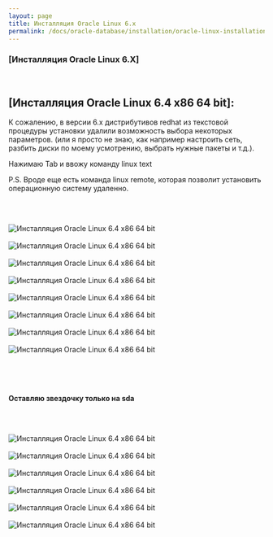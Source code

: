 ```yaml
---
layout: page
title: Инсталляция Oracle Linux 6.x
permalink: /docs/oracle-database/installation/oracle-linux-installation/6.x/
---
```


### [Инсталляция Oracle Linux 6.X]

<br/>

## [Инсталляция Oracle Linux 6.4 x86 64 bit]:



К сожалению, в версии 6.x дистрибутивов redhat из текстовой процедуры установки удалили возможность выбора некоторых параметров.
(или я просто не знаю, как например настроить сеть, разбить диски по моему усмотрению, выбрать нужные пакеты и т.д.).


Нажимаю Tab и ввожу команду linux text



P.S. Вроде еще есть команда linux remote, которая позволит установить операционную систему удаленно.

<br/><br/>

<img src="http://img.oradba.net/images/docs/01-oracle-database/02-oracle-linux-installation/6.x/oracle_linux_installation_step_01.png" border="0" alt="Инсталляция Oracle Linux 6.4 x86 64 bit"><br/><br/>
<img src="http://img.oradba.net/images/docs/01-oracle-database/02-oracle-linux-installation/6.x/02-installation/oracle_linux_installation/6.x/oracle_linux_installation_step_02.png" border="0" alt="Инсталляция Oracle Linux 6.4 x86 64 bit"><br/><br/>
<img src="http://img.oradba.net/images/docs/01-oracle-database/02-oracle-linux-installation/6.x/oracle_linux_installation_step_03.png" border="0" alt="Инсталляция Oracle Linux 6.4 x86 64 bit"><br/><br/>
<img src="http://img.oradba.net/images/docs/01-oracle-database/02-oracle-linux-installation/6.x/oracle_linux_installation_step_04.png" border="0" alt="Инсталляция Oracle Linux 6.4 x86 64 bit"><br/><br/>
<img src="http://img.oradba.net/images/docs/01-oracle-database/02-oracle-linux-installation/6.x/oracle_linux_installation_step_05.png" border="0" alt="Инсталляция Oracle Linux 6.4 x86 64 bit"><br/><br/>
<img src="http://img.oradba.net/images/docs/01-oracle-database/02-oracle-linux-installation/6.x/oracle_linux_installation_step_06.png" border="0" alt="Инсталляция Oracle Linux 6.4 x86 64 bit"><br/><br/>
<img src="http://img.oradba.net/images/docs/01-oracle-database/02-oracle-linux-installation/6.x/oracle_linux_installation_step_07.png" border="0" alt="Инсталляция Oracle Linux 6.4 x86 64 bit"><br/><br/>
<img src="http://img.oradba.net/images/docs/01-oracle-database/02-oracle-linux-installation/6.x/oracle_linux_installation_step_08.png" border="0" alt="Инсталляция Oracle Linux 6.4 x86 64 bit"><br/><br/>

<br/><br/>

<strong>Оставляю звездочку только на sda</strong>

<br/><br/>


<img src="http://img.oradba.net/images/docs/01-oracle-database/02-oracle-linux-installation/6.x/oracle_linux_installation_step_09.png" border="0" alt="Инсталляция Oracle Linux 6.4 x86 64 bit"><br/><br/>
<img src="http://img.oradba.net/images/docs/01-oracle-database/02-oracle-linux-installation/6.x/oracle_linux_installation_step_10.png" border="0" alt="Инсталляция Oracle Linux 6.4 x86 64 bit"><br/><br/>
<img src="http://img.oradba.net/images/docs/01-oracle-database/02-oracle-linux-installation/6.x/oracle_linux_installation_step_11.png" border="0" alt="Инсталляция Oracle Linux 6.4 x86 64 bit"><br/><br/>
<img src="http://img.oradba.net/images/docs/01-oracle-database/02-oracle-linux-installation/6.x/oracle_linux_installation_step_12.png" border="0" alt="Инсталляция Oracle Linux 6.4 x86 64 bit"><br/><br/>
<img src="http://img.oradba.net/images/docs/01-oracle-database/02-oracle-linux-installation/6.x/oracle_linux_installation_step_13.png" border="0" alt="Инсталляция Oracle Linux 6.4 x86 64 bit"><br/><br/>
<img src="http://img.oradba.net/images/docs/01-oracle-database/02-oracle-linux-installation/6.x/oracle_linux_installation_step_14.png" border="0" alt="Инсталляция Oracle Linux 6.4 x86 64 bit"><br/><br/>
